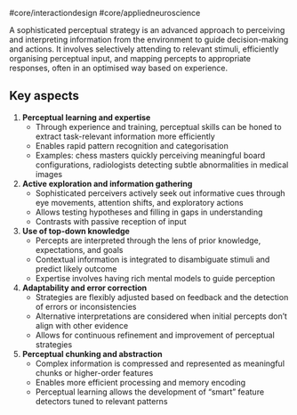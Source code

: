 #core/interactiondesign #core/appliedneuroscience

 A sophisticated perceptual strategy is an advanced approach to perceiving and interpreting information from the environment to guide decision-making and actions. It involves selectively attending to relevant stimuli, efficiently organising perceptual input, and mapping percepts to appropriate responses, often in an optimised way based on experience.

## Key aspects

 1. **Perceptual learning and expertise**
	 - Through experience and training, perceptual skills can be honed to extract task-relevant information more efficiently
	 - Enables rapid pattern recognition and categorisation
	 - Examples: chess masters quickly perceiving meaningful board configurations, radiologists detecting subtle abnormalities in medical images
 2. **Active exploration and information gathering**
	 - Sophisticated perceivers actively seek out informative cues through eye movements, attention shifts, and exploratory actions
	 - Allows testing hypotheses and filling in gaps in understanding
	 - Contrasts with passive reception of input
 3. **Use of top-down knowledge**
	 - Percepts are interpreted through the lens of prior knowledge, expectations, and goals
	 - Contextual information is integrated to disambiguate stimuli and predict likely outcome
	 - Expertise involves having rich mental models to guide perception
 4. **Adaptability and error correction**
	 - Strategies are flexibly adjusted based on feedback and the detection of errors or inconsistencies
	 - Alternative interpretations are considered when initial percepts don’t align with other evidence
	 - Allows for continuous refinement and improvement of perceptual strategies
 5. **Perceptual chunking and abstraction**
	 - Complex information is compressed and represented as meaningful chunks or higher-order features
	 - Enables more efficient processing and memory encoding
	 - Perceptual learning allows the development of “smart” feature detectors tuned to relevant patterns
